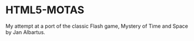 # HTML5-MOTAS
My attempt at a port of the classic Flash game, Mystery of Time and Space by Jan Albartus.
